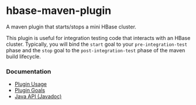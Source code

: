 hbase-maven-plugin
==================

A maven plugin that starts/stops a mini HBase cluster.

This plugin is useful for integration testing code that interacts with
an HBase cluster.  Typically, you will bind the `start` goal to your
`pre-integration-test` phase and the `stop` goal to the
`post-integration-test` phase of the maven build lifecycle.


### Documentation

* [Plugin Usage](http://wibidata.github.com/hbase-maven-plugin/1.0.3/usage.html)
* [Plugin Goals](http://wibidata.github.com/hbase-maven-plugin/1.0.3/plugin-info.html)
* [Java API (Javadoc)](http://wibidata.github.com/hbase-maven-plugin/1.0.3/apidocs/)
